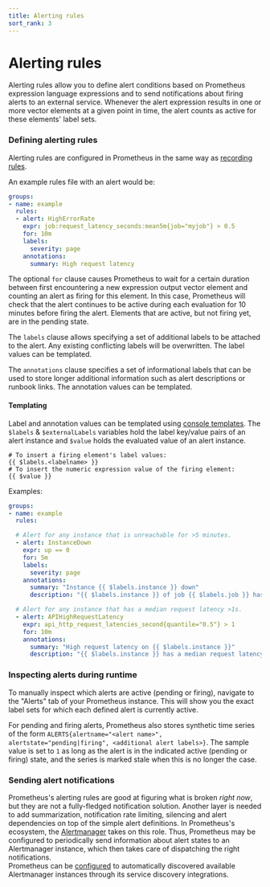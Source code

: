```yaml
---
title: Alerting rules
sort_rank: 3
---
```


# Alerting rules

Alerting rules allow you to define alert conditions based on Prometheus
expression language expressions and to send notifications about firing alerts
to an external service. Whenever the alert expression results in one or more
vector elements at a given point in time, the alert counts as active for these
elements' label sets.

### Defining alerting rules

Alerting rules are configured in Prometheus in the same way as [recording
rules](recording_rules.md).

An example rules file with an alert would be:

```yaml
groups:
- name: example
  rules:
  - alert: HighErrorRate
    expr: job:request_latency_seconds:mean5m{job="myjob"} > 0.5
    for: 10m
    labels:
      severity: page
    annotations:
      summary: High request latency
```

The optional `for` clause causes Prometheus to wait for a certain duration
between first encountering a new expression output vector element and counting an alert as firing for this element. In this case, Prometheus will check that the alert continues to be active during each evaluation for 10 minutes before firing the alert. Elements that are active, but not firing yet, are in the pending state.

The `labels` clause allows specifying a set of additional labels to be attached
to the alert. Any existing conflicting labels will be overwritten. The label
values can be templated.

The `annotations` clause specifies a set of informational labels that can be used to store longer additional information such as alert descriptions or runbook links. The annotation values can be templated.

#### Templating

Label and annotation values can be templated using [console templates](https://prometheus.io/docs/visualization/consoles).
The `$labels` & `$externalLabels` variables hold the label key/value pairs of an alert instance
and `$value` holds the evaluated value of an alert instance.

    # To insert a firing element's label values:
    {{ $labels.<labelname> }}
    # To insert the numeric expression value of the firing element:
    {{ $value }}

Examples:

```yaml
groups:
- name: example
  rules:

  # Alert for any instance that is unreachable for >5 minutes.
  - alert: InstanceDown
    expr: up == 0
    for: 5m
    labels:
      severity: page
    annotations:
      summary: "Instance {{ $labels.instance }} down"
      description: "{{ $labels.instance }} of job {{ $labels.job }} has been down for more than 5 minutes."

  # Alert for any instance that has a median request latency >1s.
  - alert: APIHighRequestLatency
    expr: api_http_request_latencies_second{quantile="0.5"} > 1
    for: 10m
    annotations:
      summary: "High request latency on {{ $labels.instance }}"
      description: "{{ $labels.instance }} has a median request latency above 1s (current value: {{ $value }}s)"
```

### Inspecting alerts during runtime

To manually inspect which alerts are active (pending or firing), navigate to
the "Alerts" tab of your Prometheus instance. This will show you the exact
label sets for which each defined alert is currently active.

For pending and firing alerts, Prometheus also stores synthetic time series of
the form `ALERTS{alertname="<alert name>", alertstate="pending|firing", <additional alert labels>}`.
The sample value is set to `1` as long as the alert is in the indicated active
(pending or firing) state, and the series is marked stale when this is no
longer the case.

### Sending alert notifications

Prometheus's alerting rules are good at figuring what is broken *right now*, but
they are not a fully-fledged notification solution. Another layer is needed to
add summarization, notification rate limiting, silencing and alert dependencies
on top of the simple alert definitions. In Prometheus's ecosystem, the
[Alertmanager](https://prometheus.io/docs/alerting/alertmanager/) takes on this
role. Thus, Prometheus may be configured to periodically send information about
alert states to an Alertmanager instance, which then takes care of dispatching
the right notifications.  
Prometheus can be [configured](configuration.md) to automatically discovered available
Alertmanager instances through its service discovery integrations.
